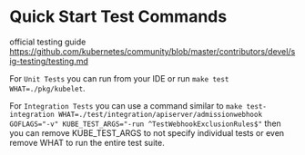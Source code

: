 # Quick Start Test Commands

official testing guide https://github.com/kubernetes/community/blob/master/contributors/devel/sig-testing/testing.md


For `Unit Tests` you can run from your IDE or run `make test WHAT=./pkg/kubelet`.

For `Integration Tests` you can use a command similar to `make test-integration WHAT=./test/integration/apiserver/admissionwebhook GOFLAGS="-v" KUBE_TEST_ARGS="-run ^TestWebhookExclusionRules$"` then you can remove KUBE_TEST_ARGS to not specify individual tests or even remove WHAT to run the entire test suite.